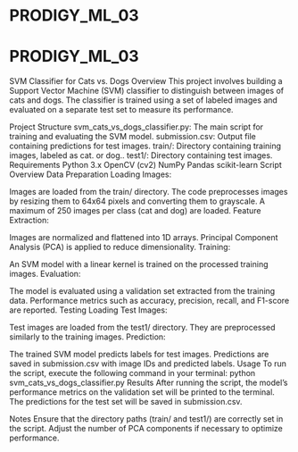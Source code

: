 # PRODIGY_ML_03
# PRODIGY_ML_03
SVM Classifier for Cats vs. Dogs
Overview
This project involves building a Support Vector Machine (SVM) classifier to distinguish between images of cats and dogs. The classifier is trained using a set of labeled images and evaluated on a separate test set to measure its performance.

Project Structure
svm_cats_vs_dogs_classifier.py: The main script for training and evaluating the SVM model.
submission.csv: Output file containing predictions for test images.
train/: Directory containing training images, labeled as cat. or dog..
test1/: Directory containing test images.
Requirements
Python 3.x
OpenCV (cv2)
NumPy
Pandas
scikit-learn
Script Overview
Data Preparation
Loading Images:

Images are loaded from the train/ directory.
The code preprocesses images by resizing them to 64x64 pixels and converting them to grayscale.
A maximum of 250 images per class (cat and dog) are loaded.
Feature Extraction:

Images are normalized and flattened into 1D arrays.
Principal Component Analysis (PCA) is applied to reduce dimensionality.
Training:

An SVM model with a linear kernel is trained on the processed training images.
Evaluation:

The model is evaluated using a validation set extracted from the training data.
Performance metrics such as accuracy, precision, recall, and F1-score are reported.
Testing
Loading Test Images:

Test images are loaded from the test1/ directory.
They are preprocessed similarly to the training images.
Prediction:

The trained SVM model predicts labels for test images.
Predictions are saved in submission.csv with image IDs and predicted labels.
Usage
To run the script, execute the following command in your terminal:
python svm_cats_vs_dogs_classifier.py
Results
After running the script, the model’s performance metrics on the validation set will be printed to the terminal. The predictions for the test set will be saved in submission.csv.

Notes
Ensure that the directory paths (train/ and test1/) are correctly set in the script.
Adjust the number of PCA components if necessary to optimize performance.
